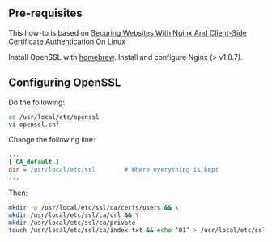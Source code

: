 ## Pre-requisites

This how-to is based on [Securing Websites With Nginx And Client-Side Certificate Authentication On Linux](https://arcweb.co/securing-websites-nginx-and-client-side-certificate-authentication-linux/)

Install OpenSSL with [homebrew](http://brew.sh).  Install and configure Nginx (> v1.8.7).

## Configuring OpenSSL

Do the following:

```bash
cd /usr/local/etc/openssl
vi openssl.cnf
```

Change the following line:

```ini
...
[ CA_default ]
dir = /usr/local/etc/ssl		# Where everything is kept
...
```

Then:

```bash
mkdir -p /usr/local/etc/ssl/ca/certs/users && \
mkdir /usr/local/etc/ssl/ca/crl && \
mkdir /usr/local/etc/ssl/ca/private
touch /usr/local/etc/ssl/ca/index.txt && echo ’01’ > /usr/local/etc/ssl/ca/crlnumber
```
